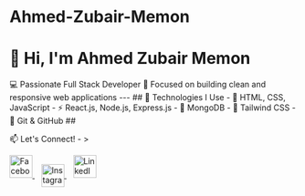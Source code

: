 # Ahmed-Zubair-Memon
# 👋 Hi, I'm Ahmed Zubair Memon 
💻 Passionate Full Stack Developer   🎯 Focused on building clean and responsive web applications  ---  ## 🚀 Technologies I Use - 🧱 HTML, CSS, JavaScript   - ⚡ React.js, Node.js, Express.js   - 💾 MongoDB   - 🎨 Tailwind CSS   - 🧰 Git &amp; GitHub ## 

📫 Let's Connect! - > 

  <p align="left">
  <a href="https://facebook.com/ahmedzubair.memon.526" target="_blank">
    <img src="https://cdn.jsdelivr.net/gh/devicons/devicon/icons/facebook/facebook-original.svg" alt="Facebook" width="40" height="40"/>
  </a>
  &nbsp;&nbsp;
  <a href="https://instagram.com/ahmed.zubair.memon" target="_blank">
    <img src="https://upload.wikimedia.org/wikipedia/commons/9/95/Instagram_logo_2022.svg" alt="Instagram" width="40" height="40" style="vertical-align: middle;"/>
  </a>
  &nbsp;&nbsp;
  <a href="https://linkedin.com/in/ahmedzubairmemon" target="_blank">
    <img src="https://cdn.jsdelivr.net/gh/devicons/devicon/icons/linkedin/linkedin-original.svg" alt="LinkedIn" width="40" height="40"/>
  </a>
</p>
 
